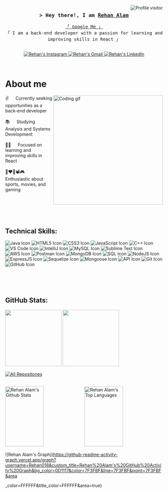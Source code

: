 <!--
<h2 align="center">
  Welcome to Rehan's Coding World!
  <img src="https://media.giphy.com/media/hvRJCLFzcasrR4ia7z/giphy.gif" width="28">
</h2>
-->

<a href="https://komarev.com/ghpvc/?username=Rehan018">
  <img align="right" src="https://komarev.com/ghpvc/?username=Rehan018&label=Profile+Views&color=blueviolet&style=flat" alt="Profile visitor" />
</a>

<!-- Intro  -->
<h3 align="center">
        <samp>&gt; Hey there!, I am
                <b><a target="_blank" href="https://github.com/Rehan018">Rehan Alam</a></b>
        </samp>
</h3>

<p align="center"> 
  <samp>
    <a href="https://www.google.com/search?q=Rehan+Alam">「 Google Me 」</a>
    <br>
    「 I am a back-end developer with a passion for learning and improving skills in React 」
    <br>
    <br>
  </samp>
</p>

<p align="center">
 <a href="https://www.instagram.com/rehan018/" target="_blank">
  <img src="https://img.shields.io/badge/-Instagram-%23E4405F?style=for-the-badge&logo=instagram&logoColor=white" alt="Rehan's Instagram" />
 </a>
 <a href="mailto:rehanalam5090@gmail.com">
  <img src="https://img.shields.io/badge/-Gmail-%23333?style=for-the-badge&logo=gmail&logoColor=white" alt="Rehan's Gmail" />
 </a>
 <a href="https://www.linkedin.com/in/rehan018/" target="_blank">
  <img src="https://img.shields.io/badge/-LinkedIn-%230077B5?style=for-the-badge&logo=linkedin&logoColor=white" alt="Rehan's LinkedIn" />
 </a>
</p>

<br />

<!-- About Section -->
 # About me
 
<p>
 <img align="right" width="350" src="/assets/programmer.gif" alt="Coding gif" />
  
 ✌️ &emsp; Currently seeking opportunities as a back-end developer <br/><br/>
 📚 &emsp; Studying Analysis and Systems Development<br/><br/>
 👨‍💻 &emsp; Focused on learning and improving skills in React<br/><br/>
 🏀❤️‍🔥📽️🎮 &emsp; Enthusiastic about sports, movies, and gaming<br/><br/>
</p>

<br/>
<br/>
<br/>

## Technical Skills:

![Java Icon](https://img.icons8.com/color/48/000000/java-coffee-cup-logo.png)
![HTML5 Icon](https://img.icons8.com/color/48/000000/html-5.png)
![CSS3 Icon](https://img.icons8.com/color/48/000000/css3.png)
![JavaScript Icon](https://img.icons8.com/color/48/000000/javascript.png)
![C++ Icon](https://img.icons8.com/color/48/000000/c-plus-plus-logo.png)
![VS Code Icon](https://img.icons8.com/color/48/000000/visual-studio-code-2019.png)
![IntelliJ Icon](https://img.icons8.com/color/48/000000/intellij-idea.png)
![MySQL Icon](https://img.icons8.com/color/48/000000/mysql-logo.png)
![Sublime Text Icon](https://img.icons8.com/color/48/000000/sublime-text.png)
![AWS Icon](https://img.icons8.com/color/48/000000/amazon-web-services.png)
![Postman Icon](https://img.icons8.com/color/48/000000/api-settings.png)
![MongoDB Icon](https://img.icons8.com/color/48/000000/mongodb.png)
![SQL Icon](https://img.icons8.com/ios-filled/50/000000/sql.png)
![NodeJS Icon](https://img.icons8.com/color/48/000000/nodejs.png)
![ExpressJS Icon](https://img.icons8.com/color/48/000000/express.png)
![Sequelize Icon](https://img.icons8.com/color/48/000000/database.png)
![Mongoose Icon](https://img.icons8.com/color/48/000000/mongodb.png)
![API Icon](https://img.icons8.com/ios-filled/50/000000/api-settings.png)
![Git Icon](https://img.icons8.com/color/48/000000/git.png)
![GitHub Icon](https://img.icons8.com/ios-filled/50/000000/github.png)

<br/>
<br/>
<br/>

## GitHub Stats:

<div>
  <img height="180em" src="https://github-readme-stats.vercel.app/api?username=Rehan018&show_icons=true&theme=tokyonight&include_all_commits=true&count_private=true"/>
  <img height="180em" src="https://github-readme-stats.vercel.app/api/top-langs/?username=Rehan018&layout=compact&langs_count=7&theme=tokyonight"/>
</div>

<p align="left">
  <a href="https://github.com/Rehan018?tab=repositories" target="_blank">
    <img alt="All Repositories" title="All Repositories" src="https://img.shields.io/badge/-All%20Repos-2962FF?style=for-the-badge&logo=koding&logoColor=white"/>
  </a>
</p>

<br/>

<a> 
    <a href="https://github.com/Rehan018"><img alt="Rehan Alam's Github Stats" src="https://denvercoder1-github-readme-stats.vercel.app/api?username=Rehan018&show_icons=true&count_private=true&theme=react&border_color=7F3FBF&bg_color=0D1117&title_color=F85D7F&icon_color=F8D866" height="192px" width="49.5%"/></a>
  <a href="https://github.com/Rehan018"><img alt="Rehan Alam's Top Languages" src="https://denvercoder1-github-readme-stats.vercel.app/api/top-langs/?username=Rehan018&langs_count=8&layout=compact&theme=react&border_color=7F3FBF&bg_color=0D1117&title_color=F85D7F&icon_color=F8D866" height="192px" width="49.5%"/></a>
  <br/>
</a>

![Rehan Alam's Graph](https://github-readme-activity-graph.vercel.app/graph?username=Rehan018&custom_title=Rehan%20Alam's%20GitHub%20Activity%20Graph&bg_color=0D1117&color=7F3FBF&line=7F3FBF&point=7F3FBF&area

_color=FFFFFF&title_color=FFFFFF&area=true)

<br/>
<br/>
<br/>

</p>

